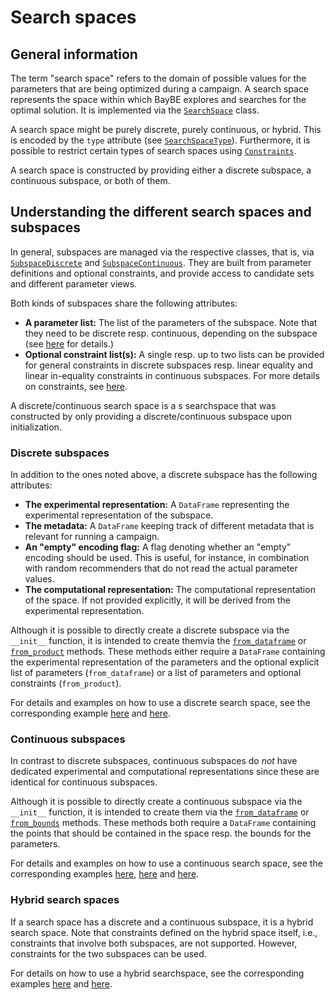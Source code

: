 # Search spaces

## General information

The term "search space" refers to the domain of possible values for the parameters that are being optimized during a campaign. A search space represents the space within which BayBE explores and searches for the optimal solution. It is implemented via the [`SearchSpace`](baybe.searchspace.core.SearchSpace) class.

A search space might be purely discrete, purely continuous, or hybrid. This is encoded by the ``type`` attribute (see [`SearchSpaceType`](baybe.searchspace.core.SearchSpaceType)). Furthermore, it is possible to restrict certain types of search spaces using [`Constraints`](./constraints.md).

A search space is constructed by providing either a discrete subspace, a continuous subspace, or both of them. 

## Understanding the different search spaces and subspaces

In general, subspaces are managed via the respective classes, that is, via [`SubspaceDiscrete`](baybe.searchspace.discrete.SubspaceDiscrete) and [`SubspaceContinuous`](baybe.searchspace.continuous.SubspaceContinuous). They are built from parameter definitions and optional constraints, and provide access to candidate sets and different parameter views.

Both kinds of subspaces share the following attributes:
* **A parameter list:** The list of the parameters of the subspace. Note that they need to be discrete resp. continuous, depending on the subspace (see [here](./parameters) for details.)
* **Optional constraint list(s):** A single resp. up to two lists can be provided for general constraints in discrete subspaces resp. linear equality and linear in-equality constraints in continuous subspaces. For more details on constraints, see [here](./constraints).

A discrete/continuous search space is a s searchspace that was constructed by only providing a discrete/continuous subspace upon initialization.

### Discrete subspaces

In addition to the ones noted above, a discrete subspace has the following attributes:
* **The experimental representation:** A ``DataFrame`` representing the experimental representation of the subspace.
* **The metadata:** A ``DataFrame`` keeping track of different metadata that is relevant for running a campaign.
* **An "empty" encoding flag:** A flag denoting whether an "empty" encoding should be used. This is useful, for instance, in combination with random recommenders that do not read the actual parameter values.
* **The computational representation:** The computational representation of the space. If not provided explicitly, it will be derived from the experimental representation.

Although it is possible to directly create a discrete subspace via the ``__init__`` function, it is intended to create themvia the [`from_dataframe`](baybe.searchspace.discrete.SubspaceDiscrete.from_dataframe) or [`from_product`](baybe.searchspace.discrete.SubspaceDiscrete.from_product) methods. These methods either require a ``DataFrame`` containing the experimental representation of the parameters and the optional explicit list of parameters (``from_dataframe``) or a list of parameters and optional constraints (``from_product``).

For details and examples on how to use a discrete search space, see the corresponding example [here](./../../examples/Searchspaces/discrete_space) and [here](./../../examples/Constraints_Discrete/Constraints_Discrete).

### Continuous subspaces

In contrast to discrete subspaces, continuous subspaces do *not* have dedicated experimental and computational representations since these are identical for continuous subspaces.

Although it is possible to directly create a continuous subspace via the ``__init__`` function, it is intended to create them via the [`from_dataframe`](baybe.searchspace.continuous.SubspaceContinuous.from_dataframe) or [`from_bounds`](baybe.searchspace.continuous.SubspaceContinuous.from_dataframe) methods. These methods both require a ``DataFrame`` containing the points that should be contained in the space resp. the bounds for the parameters.

For details and examples on how to use a continuous search space, see the corresponding examples [here](./../../examples/Searchspaces/continuous_space_botorch_function), [here](./../../examples/Searchspaces/continuous_space_custom_function)  and [here](./../../examples/Constraints_Continuous/Constraints_Continuous).

### Hybrid search spaces

If a search space has a discrete and a continuous subspace, it is a hybrid search space.
Note that constraints defined on the hybrid space itself, i.e., constraints that involve both subspaces, are not supported. However, constraints for the two subspaces can be used.

For details on how to use a hybrid searchspace, see the corresponding examples [here](./../../examples/Searchspaces/hybrid_space) and [here](./../../examples/Constraints_Continuous/hybrid_space).
